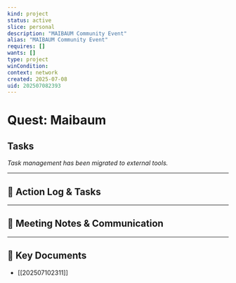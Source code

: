 ```yaml
---
kind: project
status: active
slice: personal
description: "MAIBAUM Community Event"
alias: "MAIBAUM Community Event"
requires: []
wants: []
type: project
winCondition: 
context: network
created: 2025-07-08
uid: 202507082393
---
```


# Quest: Maibaum

## Tasks

*Task management has been migrated to external tools.*

---

## 📝 Action Log & Tasks


---
## 💬 Meeting Notes & Communication


---
## 📎 Key Documents
- [[202507102311]]

